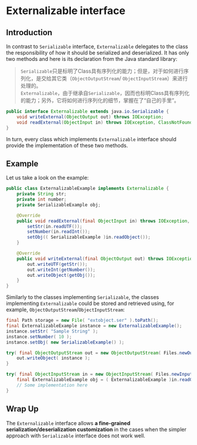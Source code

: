 # Externalizable interface

## Introduction

In contrast to `Serializable` interface, `Externalizable` delegates to the class the responsibility of how it should be
serialized and deserialized. It has only two methods and here is its declaration from the Java standard library:

> `Serializable`只是标明了Class具有序列化的能力；但是，对于如何进行序列化，是交给其它类（`ObjectOutputStream`/ `ObjectInputStream`）来进行处理的。  
> `Externalizable`，由于继承自`Serializable`，因而也标明Class具有序列化的能力；另外，它将如何进行序列化的细节，掌握在了“自己的手里”。

```java
public interface Externalizable extends java.io.Serializable {
    void writeExternal(ObjectOutput out) throws IOException;
    void readExternal(ObjectInput in) throws IOException, ClassNotFoundException;
}
```

In turn, every class which implements `Externalizable` interface should provide the implementation of these two methods.

## Example

Let us take a look on the example:

```java
public class ExternalizableExample implements Externalizable {
    private String str;
    private int number;
    private SerializableExample obj;

    @Override
    public void readExternal(final ObjectInput in) throws IOException, ClassNotFoundException {
        setStr(in.readUTF());
        setNumber(in.readInt());
        setObj(( SerializableExample )in.readObject());
    }

    @Override
    public void writeExternal(final ObjectOutput out) throws IOException {
        out.writeUTF(getStr());
        out.writeInt(getNumber());
        out.writeObject(getObj());
    }
}

```

Similarly to the classes implementing `Serializable`, the classes implementing `Externalizable` could be stored and retrieved using, for example, `ObjectOutputStream`/`ObjectInputStream`:

```java
final Path storage = new File( "extobject.ser" ).toPath();
final ExternalizableExample instance = new ExternalizableExample();
instance.setStr( "Sample String" );
instance.setNumber( 10 );
instance.setObj( new SerializableExample() );

try( final ObjectOutputStream out = new ObjectOutputStream( Files.newOutputStream( storage ) ) ) {
    out.writeObject( instance );
}

try( final ObjectInputStream in = new ObjectInputStream( Files.newInputStream( storage ) ) ) {
    final ExternalizableExample obj = ( ExternalizableExample )in.readObject();
    // Some implementation here
}
```

## Wrap Up

The `Externalizable` interface allows **a fine-grained serialization/deserialization customization** in the cases when the simpler approach with `Serializable` interface does not work well.


